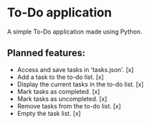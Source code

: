 # To-Do application

A simple To-Do application made using Python.

## Planned features:
- Access and save tasks in 'tasks.json'. [x]
- Add a task to the to-do list. [x]
- Display the current tasks in the to-do list. [x]
- Mark tasks as completed. [x]
- Mark tasks as uncompleted. [x]
- Remove tasks from the to-do list. [x]
- Empty the task list. [x]
 